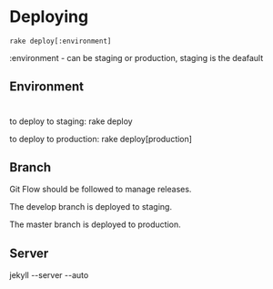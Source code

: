 # Deploying

    rake deploy[:environment]

:environment - can be staging or production, staging is the deafault

## Environment
#
to deploy to staging:
    rake deploy

to deploy to production:
    rake deploy[production]

## Branch

Git Flow should be followed to manage releases.

The develop branch is deployed to staging.

The master branch is deployed to production.

## Server

jekyll --server --auto

